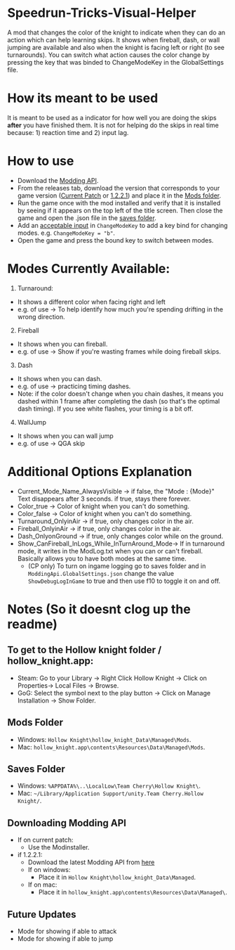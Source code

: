 # Speedrun-Tricks-Visual-Helper
A mod that changes the color of the knight to indicate when they can do an action which can help learning skips. It shows when fireball, dash, or wall jumping are available and also when the knight is facing left or right (to see turnarounds). You can switch what action causes the color change by pressing the key that was binded to ChangeModeKey in the GlobalSettings file.

# How its meant to be used
It is meant to be used as a indicator for how well you are doing the skips **after** you have finished them. It is not for helping do the skips in real time because: 1) reaction time and 2) input lag.

# How to use
- Download the [Modding API](https://github.com/TheMulhima/Speedrun-Tricks-Visual-Helper/blob/master/README.md#downloading-modding-api). 
- From the releases tab, download the version that corresponds to your game version ([Current Patch](https://github.com/TheMulhima/Speedrun-Tricks-Visual-Helper/releases/download/v1.0.0.1/Speedrun_Tricks_Visual_Helper.dll) or [1.2.2.1](https://github.com/TheMulhima/Speedrun-Tricks-Visual-Helper/releases/download/v1.0.0.1-1.2.2.1/Speedrun_Tricks_Visual_Helper_1221.dll)) and place it in the [Mods folder](https://github.com/TheMulhima/Speedrun-Tricks-Visual-Helper/blob/master/README.md#mods-folder).
- Run the game once with the mod installed and verify that it is installed by seeing if it appears on the top left of the title screen. Then close the game and open the .json file in the [saves folder](https://github.com/TheMulhima/Speedrun-Tricks-Visual-Helper/blob/master/README.md#saves-folder).
- Add an [acceptable input](https://drive.google.com/file/d/1aebQ9DMngjk3ZO6x7XHk89D5I9q5armr/view?usp=sharing) in `ChangeModeKey` to add a key bind for changing modes. e.g.  `ChangeModeKey = "b"`.
- Open the game and press the bound key to switch between modes.

# Modes Currently Available:
1. Turnaround:
  - It shows a different color when facing right and left
  - e.g. of use -> To help identify how much you're spending drifting in the wrong direction.
2. Fireball
  - It shows when you can fireball.
  - e.g. of use -> Show if you're wasting frames while doing fireball skips.
3. Dash
  - It shows when you can dash.
  - e.g. of use -> practicing timing dashes.
  - Note: if the color doesn't change when you chain dashes, it means you dashed within 1 frame after completing the dash (so that's the optimal dash timing). If you see white flashes, your timing is a bit off.
4. WallJump
  - It shows when you can wall jump
  - e.g. of use -> QGA skip

# Additional Options Explanation
- Current_Mode_Name_AlwaysVisible -> if false, the "Mode : {Mode}" Text disappears after 3 seconds. if true, stays there forever.
- Color_true -> Color of knight when you can't do something.
- Color_false -> Color of knight when you can't do something.
- Turnaround_OnlyinAir -> if true, only changes color in the air.
- Fireball_OnlyinAir -> if true, only changes color in the air.
- Dash_OnlyonGround -> if true, only changes color while on the ground.
- Show_CanFireball_InLogs_While_InTurnAround_Mode-> If in turnaround mode, it writes in the ModLog.txt when you can or can't fireball. Basically allows you to have both modes at the same time.
  - (CP only) To turn on ingame logging go to saves folder and in `ModdingApi.GlobalSettings.json` change the value `ShowDebugLogInGame` to true and then use f10 to toggle it on and off.
        
# Notes (So it doesnt clog up the readme)
## To get to the Hollow knight folder / hollow_knight.app:
- Steam: Go to your Library -> Right Click Hollow Knight -> Click on Properties-> Local Files -> Browse.
- GoG: Select the symbol next to the play button -> Click on Manage Installation -> Show Folder.

## Mods Folder
- Windows: `Hollow Knight\hollow_knight_Data\Managed\Mods`.
- Mac: `hollow_knight.app\contents\Resources\Data\Managed\Mods`.

## Saves Folder
- Windows: `%APPDATA%\..\LocalLow\Team Cherry\Hollow Knight\`.
- Mac: `~/Library/Application Support/unity.Team Cherry.Hollow Knight/`.

## Downloading Modding API
- If on current patch:
  - Use the Modinstaller. 
- if 1.2.2.1:
  - Download the latest Modding API from [here](https://cdn.discordapp.com/attachments/822611561427370054/835911691703156746/Assembly-CSharp.dll)
  - If on windows:
    - Place it in `Hollow Knight\hollow_knight_Data\Managed`.
  - If on mac:
    - Place it in `hollow_knight.app\contents\Resources\Data\Managed\`.

## Future Updates
- Mode for showing if able to attack
- Mode for showing if able to jump
